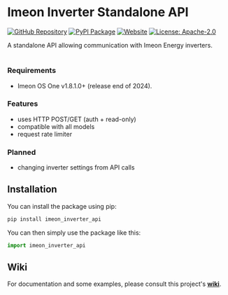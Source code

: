 # Imeon Inverter Standalone API

[![GitHub Repository](https://img.shields.io/badge/-GitHub%20Repository-181717?logo=github)](https://github.com/Imeon-Inverters-for-Home-Assistant/inverter-api)
[![PyPI Package](https://img.shields.io/badge/-PyPI%20Package-%20?style=flat&logo=pypi&logoColor=white&color=%233775A9)](https://pypi.org/project/imeon-inverter-api/)
[![Website](https://img.shields.io/badge/-Imeon%20Energy-%2520?style=flat&label=Website&labelColor=grey&color=black)](https://imeon-energy.com/)
[![License: Apache-2.0](https://img.shields.io/badge/License-Apache_2.0-44cc11.svg)](https://www.apache.org/licenses/LICENSE-2.0)

A standalone API allowing communication with Imeon Energy inverters.

#

### Requirements

- Imeon OS One v1.8.1.0+ (release end of 2024).

### Features
- uses HTTP POST/GET (auth + read-only)
- compatible with all models
- request rate limiter


### Planned
- changing inverter settings from API calls

## Installation

You can install the package using pip:

```bash
pip install imeon_inverter_api
```
You can then simply use the package like this:
```python
import imeon_inverter_api
```


## Wiki

For documentation and some examples, please consult this project's **[wiki](https://github.com/Imeon-Inverters-for-Home-Assistant/inverter-api/wiki)**.
